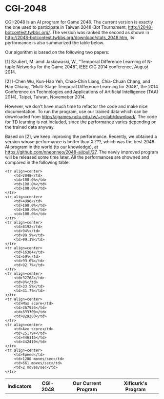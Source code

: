 CGI-2048
========

CGI-2048 is an AI program for Game 2048. The current version is exactly the one used to participate in Taiwan 2048-Bot Tournament, http://2048-botcontest.twbbs.org/. The version was ranked the second as shown in http://2048-botcontest.twbbs.org/download/stats_2048.htm, its performance is also summarized the table below.

Our algorithm is based on the following two papers: 

[1] Szubert, M. amd Jaskowaski, W., “Temporal Difference Learning of N-tuple Networks for the Game 2048”, IEEE  CIG 2014 conference, August 2014.

[2] I-Chen Wu, Kun-Hao Yeh, Chao-Chin Liang, Chia-Chuan Chang, and Han Chiang, "Multi-Stage Temporal Difference Learning for 2048", the 2014 Conference on Technologies and Applications of Artificial Intelligence (TAAI 2014), Taipei, Taiwan, Novemeber 2014.

However, we don't have much time to refactor the code and make nice documentation. To run the program, use our trained data which can be downloaded from http://aigames.nctu.edu.tw/~cgilab/download/. The code for TD learning is not included, since the performance varies depending on the trained data anyway. 


Based on [2], we keep improving the performance. Recently, we obtained a version whose performance is better than Xi???, which was the best 2048 AI program in the world (to our knowledge), at https://github.com/nneonneo/2048-ai/pull/27. The newly improved program will be released some time later. All the performances are showned and compared in the following table.  

<table align=center>
	<tr align=center> 
		<th>Indicators</th> 
		<th>CGI-2048</th>
		<th>Our Current Program</th>
		<th>Xificurk's Program</th>
	</tr>
	
	<tr align=center> 
		<td>2048</td> 
		<td>100.0%</td>
		<td>100.0%</td> 
		<td>100.0%</td> 
	</tr> 
	<tr align=center> 
		<td>4096</td> 
		<td>100.0%</td> 
		<td>100.0%</td> 
		<td>100.0%</td> 
	</tr> 
	<tr align=center> 
		<td>8192</td> 
		<td>94%</td> 
		<td>99.5%</td> 
		<td>99.1%</td> 
	</tr> 
	<tr align=center> 
		<td>16384</td> 
		<td>59%</td>
		<td>93.6%</td> 
		<td>92.7%</td> 
	</tr> 
	<tr align=center> 
		<td>32768</td> 
		<td>0%</td> 
		<td>33.5%</td> 
		<td>31.7%</td> 
	</tr> 
	<tr align=center> 
		<td>Max score</td> 
		<td>367956</td>
		<td>833300</td> 
		<td>829300</td> 
	</tr> 
	<tr align=center> 
		<td>Ave score</td> 
		<td>251794</td>
		<td>446116</td> 
		<td>442419</td> 
	</tr> 
	<tr align=center> 
		<td>Speed</td> 
		<td>1200 moves/sec</td>
		<td>661 moves/sec</td> 
		<td>2 moves/sec</td> 
	</tr> 
</table>


